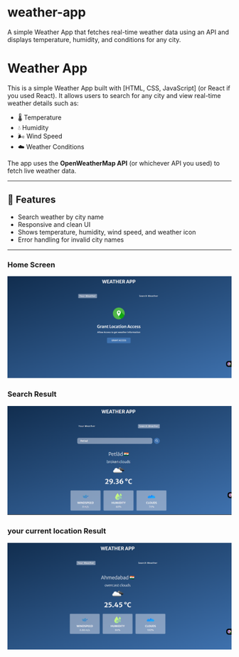 # weather-app
A simple Weather App that fetches real-time weather data using an API and displays temperature, humidity, and conditions for any city.

# Weather App

This is a simple Weather App built with [HTML, CSS, JavaScript] (or React if you used React).
It allows users to search for any city and view real-time weather details such as:

- 🌡️ Temperature  
- 💧 Humidity  
- 🌬️ Wind Speed  
- ☁️ Weather Conditions  

The app uses the **OpenWeatherMap API** (or whichever API you used) to fetch live weather data.

---

## 🚀 Features
- Search weather by city name  
- Responsive and clean UI  
- Shows temperature, humidity, wind speed, and weather icon  
- Error handling for invalid city names  

---
### Home Screen
![Home Screen](./images/ss1.png)

### Search Result
![Search Result](./images/ss2.png)

### your current location Result 
![current location](./images/ss3.png)




